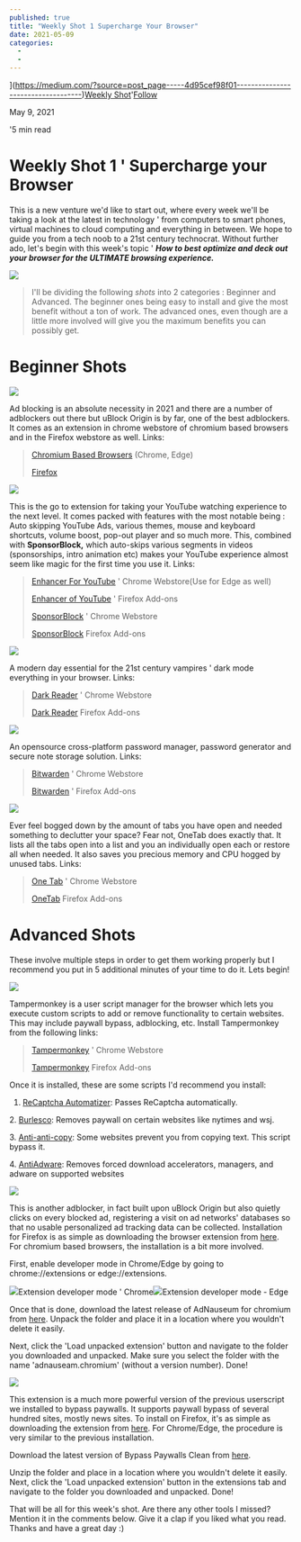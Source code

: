 ```yaml
---
published: true
title: "Weekly Shot 1 Supercharge Your Browser"
date: 2021-05-09
categories:
  -
  -
---
```


](https://medium.com/?source=post_page-----4d95cef98f01-----------------------------------)[Weekly Shot](https://medium.com/?source=post_page-----4d95cef98f01-----------------------------------)'[Follow](https://medium.com/m/signin?actionUrl=https%3A%2F%2Fmedium.com%2F_%2Fsubscribe%2Fuser%2F3979ab3b0d07&operation=register&redirect=https%3A%2F%2Fweeklytechshot.medium.com%2Fweekly-shot-1-supercharge-your-browser-4d95cef98f01&user=Weekly+Shot&userId=3979ab3b0d07&source=post_page-3979ab3b0d07----4d95cef98f01---------------------follow_byline--------------)

May 9, 2021

'5 min read

Weekly Shot 1 ' Supercharge your Browser
========================================

This is a new venture we'd like to start out, where every week we'll be taking a look at the latest in technology ' from computers to smart phones, virtual machines to cloud computing and everything in between. We hope to guide you from a tech noob to a 21st century technocrat. Without further ado, let's begin with this week's topic ' **_How to best optimize and deck out your browser for the ULTIMATE browsing experience._**

![](https://miro.medium.com/max/20008/1*xXPMriywXRmyUczENuUu2w.png)

> I'll be dividing the following _shots_ into 2 categories : Beginner and Advanced. The beginner ones being easy to install and give the most benefit without a ton of work. The advanced ones, even though are a little more involved will give you the maximum benefits you can possibly get.

Beginner Shots
==============

![](https://miro.medium.com/max/20004/1*SuWaadbiJMkhuQYFM-dUfA.jpeg)

Ad blocking is an absolute necessity in 2021 and there are a number of adblockers out there but uBlock Origin is by far, one of the best adblockers. It comes as an extension in chrome webstore of chromium based browsers and in the Firefox webstore as well. Links:

> [Chromium Based Browsers](https://chrome.google.com/webstore/detail/ublock-origin/cjpalhdlnbpafiamejdnhcphjbkeiagm?hl=en) (Chrome, Edge)
> 
> [Firefox](https://addons.mozilla.org/en-US/firefox/addon/ublock-origin/)

![](https://miro.medium.com/max/20006/1*YUX1iv4Gmp6jQDbIdeq3KA.jpeg)

This is the go to extension for taking your YouTube watching experience to the next level. It comes packed with features with the most notable being : Auto skipping YouTube Ads, various themes, mouse and keyboard shortcuts, volume boost, pop-out player and so much more. This, combined with **SponsorBlock,** which auto-skips various segments in videos (sponsorships, intro animation etc) makes your YouTube experience almost seem like magic for the first time you use it. Links:

> [Enhancer For YouTube](https://chrome.google.com/webstore/detail/enhancer-for-youtube/ponfpcnoihfmfllpaingbgckeeldkhle?hl=en-US) ' Chrome Webstore(Use for Edge as well)
> 
> [Enhancer of YouTube](https://addons.mozilla.org/en-US/firefox/addon/enhancer-for-youtube/) ' Firefox Add-ons
> 
> [SponsorBlock](https://chrome.google.com/webstore/detail/sponsorblock-for-youtube/mnjggcdmjocbbbhaepdhchncahnbgone?hl=en-US) ' Chrome Webstore
> 
> [SponsorBlock](https://addons.mozilla.org/en-US/firefox/addon/sponsorblock/)  Firefox Add-ons

![](https://miro.medium.com/max/20008/1*0Nd19PAR0aobVw_wqBYw-w.jpeg)

A modern day essential for the 21st century vampires ' dark mode everything in your browser. Links:

> [Dark Reader](https://chrome.google.com/webstore/detail/dark-reader/eimadpbcbfnmbkopoojfekhnkhdbieeh?hl=en) ' Chrome Webstore
> 
> [Dark Reader](https://addons.mozilla.org/en-US/firefox/addon/darkreader/)  Firefox Add-ons

![](https://miro.medium.com/max/20002/1*WiK-5OM9Doqozay3YfUovg.jpeg)

An opensource cross-platform password manager, password generator and secure note storage solution. Links:

> [Bitwarden](https://chrome.google.com/webstore/detail/bitwarden-free-password-m/nngceckbapebfimnlniiiahkandclblb) ' Chrome Webstore
> 
> [Bitwarden](https://addons.mozilla.org/en-US/firefox/addon/bitwarden-password-manager/) ' Firefox Add-ons

![](https://miro.medium.com/max/20006/1*d7qkutHo299e3P2PEuAgLA.jpeg)

Ever feel bogged down by the amount of tabs you have open and needed something to declutter your space? Fear not, OneTab does exactly that. It lists all the tabs open into a list and you an individually open each or restore all when needed. It also saves you precious memory and CPU hogged by unused tabs. Links:

> [One Tab](https://chrome.google.com/webstore/detail/onetab/chphlpgkkbolifaimnlloiipkdnihall?hl=en) ' Chrome Webstore
> 
> [OneTab](https://addons.mozilla.org/en-US/firefox/addon/onetab/)  Firefox Add-ons

Advanced Shots
==============

These involve multiple steps in order to get them working properly but I recommend you put in 5 additional minutes of your time to do it. Lets begin!

![](https://miro.medium.com/max/20006/1*mrCQU8d-cjPLtZssX5BpvA.jpeg)

Tampermonkey is a user script manager for the browser which lets you execute custom scripts to add or remove functionality to certain websites. This may include paywall bypass, adblocking, etc. Install Tampermonkey from the following links:

> [Tampermonkey](https://chrome.google.com/webstore/detail/tampermonkey/dhdgffkkebhmkfjojejmpbldmpobfkfo) ' Chrome Webstore
> 
> [Tampermonkey](https://addons.mozilla.org/en-US/firefox/addon/tampermonkey/)  Firefox Add-ons

Once it is installed, these are some scripts I'd recommend you install:

1.  [ReCaptcha Automatizer](https://greasyfork.org/en/scripts/381868-recaptcha-automatizer): Passes ReCaptcha automatically.

2\. [Burlesco](https://burles.co/userscript/burlesco.user.js): Removes paywall on certain websites like nytimes and wsj.

3\. [Anti-anti-copy](https://greasyfork.org/en/scripts/7197-anti-anti-copy): Some websites prevent you from copying text. This script bypass it.

4\. [AntiAdware](https://greasyfork.org/en/scripts/4294-antiadware): Removes forced download accelerators, managers, and adware on supported websites

![](https://miro.medium.com/max/2000/1*D1365I_kYsnQoopXkVd_6Q.jpeg)

This is another adblocker, in fact built upon uBlock Origin but also quietly clicks on every blocked ad, registering a visit on ad networks' databases so that no usable personalized ad tracking data can be collected. Installation for Firefox is as simple as downloading the browser extension from [here](https://addons.mozilla.org/en-US/firefox/addon/adnauseam/). For chromium based browsers, the installation is a bit more involved.

First, enable developer mode in Chrome/Edge by going to chrome://extensions or edge://extensions.

![](https://miro.medium.com/max/20000/1*6BcNF0nQScfMX_ZkuNfWEg.jpeg)Extension developer mode ' Chrome![](https://miro.medium.com/max/2000/1*2P_JBmcIlsHOvhy6jkUJQw.jpeg)Extension developer mode - Edge

Once that is done, download the latest release of AdNauseum for chromium from [here](https://github.com/dhowe/AdNauseam/releases/tag/v3.10.4). Unpack the folder and place it in a location where you wouldn't delete it easily.

Next, click the 'Load unpacked extension' button and navigate to the folder you downloaded and unpacked. Make sure you select the folder with the name 'adnauseam.chromium' (without a version number). Done!

![](https://miro.medium.com/max/2000/1*ovh-2hlVZ3xZa9BgwceB4g.jpeg)

This extension is a much more powerful version of the previous userscript we installed to bypass paywalls. It supports paywall bypass of several hundred sites, mostly news sites. To install on Firefox, it's as simple as downloading the extension from [here](https://addons.mozilla.org/en-US/firefox/addon/bypass-paywalls-clean/). For Chrome/Edge, the procedure is very similar to the previous installation.

Download the latest version of Bypass Paywalls Clean from [here](https://gitlab.com/magnolia1234/bypass-paywalls-chrome-clean/-/archive/master/bypass-paywalls-chrome-clean-master.zip).

Unzip the folder and place in a location where you wouldn't delete it easily. Next, click the 'Load unpacked extension' button in the extensions tab and navigate to the folder you downloaded and unpacked. Done!

That will be all for this week's shot. Are there any other tools I missed? Mention it in the comments below. Give it a clap if you liked what you read. Thanks and have a great day :)
